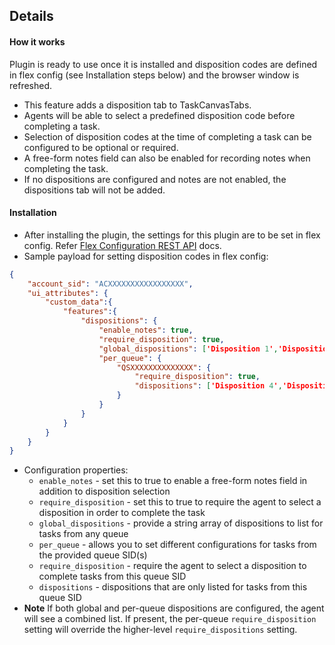 ## Details
#### How it works
Plugin is ready to use once it is installed and disposition codes are defined in flex config (see Installation steps below) and the browser window is refreshed.
- This feature adds a disposition tab to TaskCanvasTabs.
- Agents will be able to select a predefined disposition code before completing a task.
- Selection of disposition codes at the time of completing a task can be configured to be optional or required.
- A free-form notes field can also be enabled for recording notes when completing the task.
- If no dispositions are configured and notes are not enabled, the dispositions tab will not be added.
#### Installation
- After installing the plugin, the settings for this plugin are to be set in flex config. Refer [Flex Configuration REST API](https://www.twilio.com/docs/flex/developer/config/flex-configuration-rest-api) docs. 
- Sample payload for setting disposition codes in flex config:
```json
{
    "account_sid": "ACXXXXXXXXXXXXXXXXX",
    "ui_attributes": {
        "custom_data":{
            "features":{
                "dispositions": {
                    "enable_notes": true,
                    "require_disposition": true,
                    "global_dispositions": ['Disposition 1','Disposition 2','Disposition 3'],
                    "per_queue": {
                        "QSXXXXXXXXXXXXXX": {
                            "require_disposition": true,
                            "dispositions": ['Disposition 4','Disposition 5','Disposition 6']
                        }
                    }
                }
            }
        }
    }
}
```
- Configuration properties:
	- `enable_notes`  - set this to true to enable a free-form notes field in addition to disposition selection
	- `require_disposition`  - set this to true to require the agent to select a disposition in order to complete the task
	- `global_dispositions`  - provide a string array of dispositions to list for tasks from any queue
	- `per_queue`  - allows you to set different configurations for tasks from the provided queue SID(s)
	- `require_disposition`  - require the agent to select a disposition to complete tasks from this queue SID
	- `dispositions`  - dispositions that are only listed for tasks from this queue SID
- **Note** If both global and per-queue dispositions are configured, the agent will see a combined list. If present, the per-queue `require_disposition` setting will override the higher-level `require_dispositions` setting.
